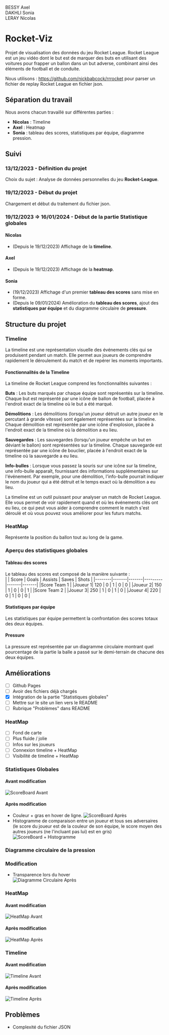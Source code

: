 BESSY Axel  
DAKHLI Sonia  
LERAY Nicolas

# Rocket-Viz

Projet de visualisation des données du jeu Rocket League.
Rocket League est un jeu vidéo dont le but est de marquer des buts en utilisant des voitures pour frapper un ballon dans un but adverse, combinant ainsi des éléments de football et de conduite.

Nous utilisons : https://github.com/nickbabcock/rrrocket pour parser un fichier de replay Rocket League en fichier json.

## Séparation du travail

Nous avons chacun travaillé sur différentes parties :

- **Nicolas** : Timeline
- **Axel** : Heatmap
- **Sonia** : tableau des scores, statistiques par équipe, diagramme pression.

## Suivi

### 13/12/2023 - Définition du projet

Choix du sujet : Analyse de données personnelles du jeu **Rocket-League**.

### 19/12/2023 - Début du projet

Chargement et début du traitement du fichier json.

### 19/12/2023 => 16/01/2024 - Début de la partie Statistique globales

#### Nicolas

- (Depuis le 19/12/2023) Affichage de la **timeline**.

#### Axel

- (Depuis le 19/12/2023) Affichage de la **heatmap**.

#### Sonia

- (19/12/2023) Affichage d'un premier **tableau des scores** sans mise en forme.
- (Depuis le 09/01/2024) Amélioration du **tableau des scores**, ajout des **statistiques par équipe** et du diagramme circulaire de **pressure**.

## Structure du projet

### Timeline

La timeline est une représentation visuelle des événements clés qui se produisent pendant un match. Elle permet aux joueurs de comprendre rapidement le déroulement du match et de repérer les moments importants.

#### Fonctionnalités de la Timeline

La timeline de Rocket League comprend les fonctionnalités suivantes :

**Buts** : Les buts marqués par chaque équipe sont représentés sur la timeline. Chaque but est représenté par une icône de ballon de football, placée à l'endroit exact de la timeline où le but a été marqué.

**Démolitions** : Les démolitions (lorsqu'un joueur détruit un autre joueur en le percutant à grande vitesse) sont également représentées sur la timeline. Chaque démolition est représentée par une icône d'explosion, placée à l'endroit exact de la timeline où la démolition a eu lieu.

**Sauvegardes** : Les sauvegardes (lorsqu'un joueur empêche un but en déviant le ballon) sont représentées sur la timeline. Chaque sauvegarde est représentée par une icône de bouclier, placée à l'endroit exact de la timeline où la sauvegarde a eu lieu.

**Info-bulles** : Lorsque vous passez la souris sur une icône sur la timeline, une info-bulle apparaît, fournissant des informations supplémentaires sur l'événement. Par exemple, pour une démolition, l'info-bulle pourrait indiquer le nom du joueur qui a été détruit et le temps exact où la démolition a eu lieu.

La timeline est un outil puissant pour analyser un match de Rocket League. Elle vous permet de voir rapidement quand et où les événements clés ont eu lieu, ce qui peut vous aider à comprendre comment le match s'est déroulé et où vous pouvez vous améliorer pour les futurs matchs.

### HeatMap

Représente la position du ballon tout au long de la game.

### Aperçu des statistiques globales

#### Tableau des scores

Le tableau des scores est composé de la manière suivante :  
| | Score | Goals | Assists | Saves | Shots |
|--------|-------|-------|---------|-------|-------|
|Score Team 1 |
|Joueur 1| 120 | 0 | 1 | 0 | 0 |
|Joueur 2| 150 | 1 | 0 | 0 | 1 |
|Score Team 2 |
|Joueur 3| 250 | 1 | 0 | 1 | 0 |
|Joueur 4| 220 | 0 | 1 | 0 | 0 |

#### Statistiques par équipe

Les statistiques par équipe permettent la confrontation
des scores totaux des deux équipes.

#### Pressure

La pressure est représentée par un diagramme circulaire montrant
quel pourcentage de la partie la balle a passé sur le demi-terrain de chacune des deux équipes.

## Améliorations
- [ ] Github Pages
- [ ] Avoir des fichiers déjà chargés
- [x] Intégration de la partie "Statistiques globales"
- [ ] Mettre sur le site un lien vers le README
- [ ] Rubrique "Problèmes" dans README
### HeatMap
- [ ] Fond de carte
- [ ] Plus fluide / jolie 
- [ ] Infos sur les joueurs
- [ ] Connexion timeline + HeatMap
- [ ] Visibilité de timeline + HeatMap 

### Statistiques Globales
#### Avant modification
![ScoreBoard Avant](./data/Scoreboard.png)
#### Après modification
- Couleur + gras en hover de ligne.
![ScoreBoard Après](./data/Scoreboard_new.png)
- Histogramme de comparaison entre un joueur et tous ses adversaires (le score du joueur est de la couleur de son équipe, le score moyen des autres joueurs (ne l'incluant pas lui) est en gris)
![ScoreBoard + Histogramme](./data/Scoreboard_Histogramme_new.png)

### Diagramme circulaire de la pression
### Modification
- Transparence lors du hover  
![Diagramme Circulaire Après](./data/Pressure_new.png)

### HeatMap
#### Avant modification
![HeatMap Avant](./data/HeatMap.png)

#### Après modification
![HeatMap Après](./data/HeatMap_new.png)

### Timeline
#### Avant modification
![Timeline Avant](./data/Timeline.png)

#### Après modification
![Timeline Après](./data/Timeline_new.png)

## Problèmes
 - Complexité du fichier JSON

